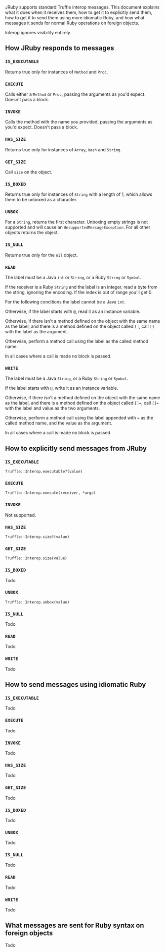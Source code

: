 JRuby supports standard Truffle interop messages. This document explains what it does when it receives them, how to get it to explicitly send them, how to get it to send them using more idiomatic Ruby, and how what messages it sends for normal Ruby operations on foreign objects.

Interop ignores visibility entirely.

## How JRuby responds to messages

### `IS_EXECUTABLE`

Returns true only for instances of `Method` and `Proc`.

### `EXECUTE`

Calls either a `Method` or `Proc`, passing the arguments as you'd expect. Doesn't pass a block.

### `INVOKE`

Calls the method with the name you provided, passing the arguments as you'd expect. Doesn't pass a block.

### `HAS_SIZE`

Returns true only for instances of `Array`, `Hash` and `String`.

### `GET_SIZE`

Call `size` on the object.

### `IS_BOXED`

Returns true only for instances of `String` with a length of 1, which allows them to be unboxed as a character.

### `UNBOX`

For a `String`, returns the first character. Unboxing empty strings is not supported and will cause an `UnsupportedMessageException`. For all other objects returns the object.

### `IS_NULL`

Returns true only for the `nil` object.

### `READ`

The label must be a Java `int` or `String`, or a Ruby `String` or `Symbol`.

If the receiver is a Ruby `String` and the label is an integer, read a byte from the string, ignoring the encoding. If the index is out of range you'll get 0.

For the following conditions the label cannot be a Java `int`.

Otherwise, if the label starts with `@`, read it as an instance variable.

Otherwise, if there isn't a method defined on the object with the same name as the label, and there is a method defined on the object called `[]`, call `[]` with the label as the argument.

Otherwise, perform a method call using the label as the called method name.

In all cases where a call is made no block is passed.

### `WRITE`

The label must be a Java `String`, or a Ruby `String` or `Symbol`.

If the label starts with `@`, write it as an instance variable.

Otherwise, if there isn't a method defined on the object with the same name as the label, and there is a method defined on the object called `[]=`, call `[]=` with the label and value as the two arguments.

Otherwise, perform a method call using the label appended with `=` as the called method name, and the value as the argument.

In all cases where a call is made no block is passed.

## How to explicitly send messages from JRuby

### `IS_EXECUTABLE`

`Truffle::Interop.executable?(value)`

### `EXECUTE`

`Truffle::Interop.execute(receiver, *args)`

### `INVOKE`

Not supported.

### `HAS_SIZE`

`Truffle::Interop.size?(value)`

### `GET_SIZE`

`Truffle::Interop.size(value)`

### `IS_BOXED`

Todo

### `UNBOX`

`Truffle::Interop.unbox(value)`

### `IS_NULL`

Todo

### `READ`

Todo

### `WRITE`

Todo

## How to send messages using idiomatic Ruby

### `IS_EXECUTABLE`

Todo

### `EXECUTE`

Todo

### `INVOKE`

Todo

### `HAS_SIZE`

Todo

### `GET_SIZE`

Todo

### `IS_BOXED`

Todo

### `UNBOX`

Todo

### `IS_NULL`

Todo

### `READ`

Todo

### `WRITE`

Todo

## What messages are sent for Ruby syntax on foreign objects

Todo